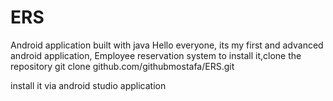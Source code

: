 # ERS
Android application built with java
Hello everyone, its my first and advanced android application, Employee reservation system
to install it,clone the repository
git clone github.com/githubmostafa/ERS.git

install it via android studio application
